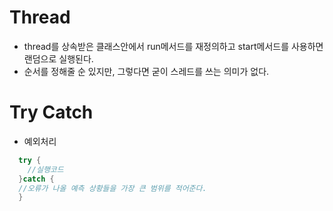 # Thread

- thread를 상속받은 클래스안에서 run메서드를 재정의하고 start메서드를 사용하면 랜덤으로 실행된다.
- 순서를 정해줄 순 있지만, 그렇다면 굳이 스레드를 쓰는 의미가 없다.

# Try Catch
- 예외처리

```java
  try { 
    //실행코드
  }catch {
  //오류가 나올 예측 상황들을 가장 큰 범위를 적어준다.
  }
  ```
